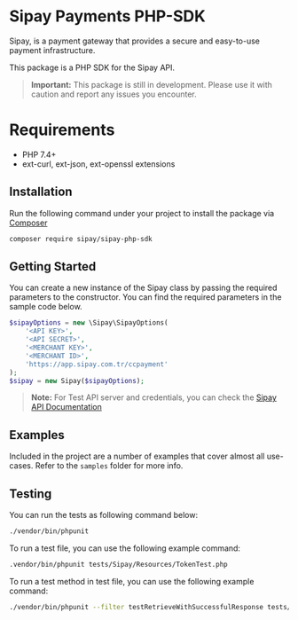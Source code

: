 # Sipay Payments PHP-SDK

Sipay, is a payment gateway that provides a secure and easy-to-use payment infrastructure. 

This package is a PHP SDK for the Sipay API.

> **Important:**
> This package is still in development. Please use it with caution and report any issues you encounter.

# Requirements

- PHP 7.4+
- ext-curl, ext-json, ext-openssl extensions

## Installation
Run the following command under your project to install the package via [Composer](https://getcomposer.org/download/)
```bash
composer require sipay/sipay-php-sdk
```

## Getting Started

You can create a new instance of the Sipay class by passing the required parameters to the constructor. You can find the required parameters in the sample code below.

```php
$sipayOptions = new \Sipay\SipayOptions(
    '<API KEY>',
    '<API SECRET>',
    '<MERCHANT KEY>',
    '<MERCHANT ID>',
    'https://app.sipay.com.tr/ccpayment'
);
$sipay = new Sipay($sipayOptions);
```

> **Note:** 
> For Test API server and credentials, you can check the [Sipay API Documentation](https://apidocs.sipay.com.tr/#tag/Erisim-URL'leri)

## Examples
Included in the project are a number of examples that cover almost all use-cases. Refer to the `samples` folder for more info.


## Testing

You can run the tests as following command below:
```bash
./vendor/bin/phpunit
```

To run a test file, you can use the following example command:

```bash
.vendor/bin/phpunit tests/Sipay/Resources/TokenTest.php 
```

To run a test method in test file, you can use the following example command:

```bash
./vendor/bin/phpunit --filter testRetrieveWithSuccessfulResponse tests/Sipay/Resources/CardListTest.php
```

